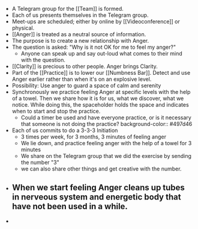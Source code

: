 - A Telegram group for the [[Team]] is formed.
- Each of us presents themselves in the Telegram group.
- Meet-ups are scheduled; either by online by [[Videoconference]] or physical.
- [[Anger]] is treated as a neutral source of information.
- The purpose is to create a new relationship with Anger.
- The question is asked: "Why is it not OK for me to feel my anger?"
	- Anyone can speak up and say out-loud what comes to their mind with the question.
- [[Clarity]] is precious to other people. Anger brings Clarity.
- Part of the [[Practice]] is to lower our [[Numbness Bar]]. Detect and use Anger earlier rather than when it's on an explosive level.
- Possibility: Use anger to guard a space of calm and serenity
- Synchronously we practice feeling Anger at specific levels with the help of a towel. Then we share how it is for us, what we discover, what we notice. While doing this, the spaceholder holds the space and indicates when to start and stop the practice.
	- Could a timer be used and have everyone practice, or is it necessary that someone is not doing the practice?
	  background-color:: #497d46
- Each of us commits to do a 3-3-3 Initiation
	- 3 times per week, for 3 months, 3 minutes of feeling anger
	- We lie down, and practice feeling anger with the help of a towel for 3 minutes
	- We share on the Telegram group that we did the exercise by sending the number "3"
	- we can also share other things and get creative with the number.
- When we start feeling Anger cleans up tubes in nerveous system and energetic body that have not been used in a while.
	-
-